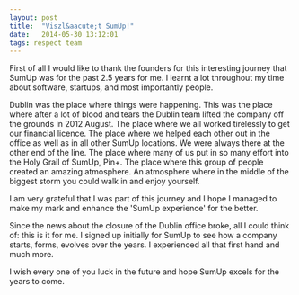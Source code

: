 ```yaml
---
layout: post
title:  "Viszl&aacute;t SumUp!"
date:   2014-05-30 13:12:01
tags: respect team
---
```


First of all I would like to thank the founders for this interesting journey that SumUp was for the past 2.5 years for me. I learnt a lot throughout my time about software, startups, and most importantly people.

Dublin was the place where things were happening. This was the place where after a lot of blood and tears the Dublin team lifted the company off the grounds in 2012 August. The place where we all worked tirelessly to get our financial licence. The place where we helped each other out in the office as well as in all other SumUp locations. We were always there at the other end of the line. The place where many of us put in so many effort into the Holy Grail of SumUp, Pin+. The place where this group of people created an amazing atmosphere. An atmosphere where in the middle of the biggest storm you could walk in and enjoy yourself.

I am very grateful that I was part of this journey and I hope I managed to make my mark and enhance the 'SumUp experience' for the better.

Since the news about the closure of the Dublin office broke, all I could think of: this is it for me. I signed up initially for SumUp to see how a company starts, forms, evolves over the years. I experienced all that first hand and much more.

I wish every one of you luck in the future and hope SumUp excels for the years to come.


